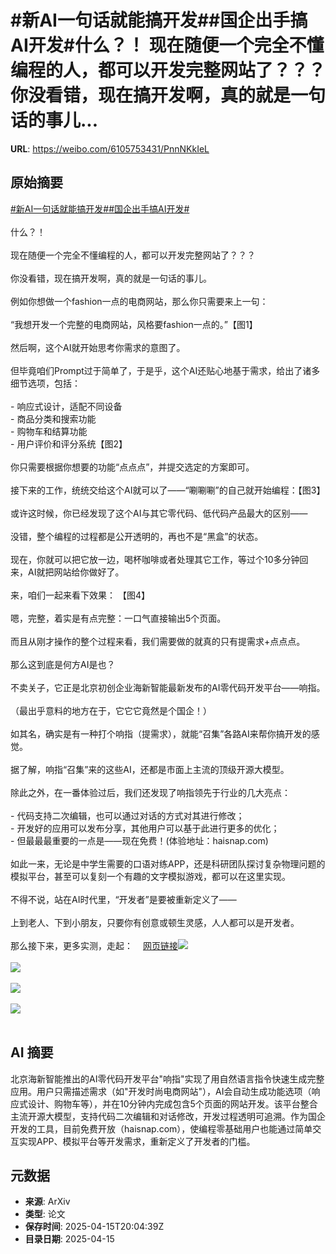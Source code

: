 # #新AI一句话就能搞开发##国企出手搞AI开发#什么？！ 现在随便一个完全不懂编程的人，都可以开发完整网站了？？？你没看错，现在搞开发啊，真的就是一句话的事儿...

**URL**: https://weibo.com/6105753431/PnnNKkIeL

## 原始摘要

<a href="https://m.weibo.cn/search?containerid=231522type%3D1%26t%3D10%26q%3D%23%E6%96%B0AI%E4%B8%80%E5%8F%A5%E8%AF%9D%E5%B0%B1%E8%83%BD%E6%90%9E%E5%BC%80%E5%8F%91%23&amp;extparam=%23%E6%96%B0AI%E4%B8%80%E5%8F%A5%E8%AF%9D%E5%B0%B1%E8%83%BD%E6%90%9E%E5%BC%80%E5%8F%91%23" data-hide=""><span class="surl-text">#新AI一句话就能搞开发#</span></a><a href="https://m.weibo.cn/search?containerid=231522type%3D1%26t%3D10%26q%3D%23%E5%9B%BD%E4%BC%81%E5%87%BA%E6%89%8B%E6%90%9EAI%E5%BC%80%E5%8F%91%23&amp;extparam=%23%E5%9B%BD%E4%BC%81%E5%87%BA%E6%89%8B%E6%90%9EAI%E5%BC%80%E5%8F%91%23" data-hide=""><span class="surl-text">#国企出手搞AI开发#</span></a><br><br>什么？！  <br><br>现在随便一个完全不懂编程的人，都可以开发完整网站了？？？<br><br>你没看错，现在搞开发啊，真的就是一句话的事儿。<br><br>例如你想做一个fashion一点的电商网站，那么你只需要来上一句：  <br><br>“我想开发一个完整的电商网站，风格要fashion一点的。”【图1】<br><br>然后啊，这个AI就开始思考你需求的意图了。  <br><br>但毕竟咱们Prompt过于简单了，于是乎，这个AI还贴心地基于需求，给出了诸多细节选项，包括：<br><br>- 响应式设计，适配不同设备<br>- 商品分类和搜索功能<br>- 购物车和结算功能<br>- 用户评价和评分系统【图2】<br><br>你只需要根据你想要的功能“点点点”，并提交选定的方案即可。  <br><br>接下来的工作，统统交给这个AI就可以了——“唰唰唰”的自己就开始编程：【图3】<br><br>或许这时候，你已经发现了这个AI与其它零代码、低代码产品最大的区别——  <br><br>没错，整个编程的过程都是公开透明的，再也不是“黑盒”的状态。  <br><br>现在，你就可以把它放一边，喝杯咖啡或者处理其它工作，等过个10多分钟回来，AI就把网站给你做好了。<br><br>来，咱们一起来看下效果： 【图4】<br><br>嗯，完整，着实是有点完整：一口气直接输出5个页面。  <br><br>而且从刚才操作的整个过程来看，我们需要做的就真的只有提需求+点点点。<br><br>那么这到底是何方AI是也？  <br><br>不卖关子，它正是北京初创企业海新智能最新发布的AI零代码开发平台——响指。  <br><br>（最出乎意料的地方在于，它它它竟然是个国企！）<br><br>如其名，确实是有一种打个响指（提需求），就能“召集”各路AI来帮你搞开发的感觉。  <br><br>据了解，响指“召集”来的这些AI，还都是市面上主流的顶级开源大模型。<br><br>除此之外，在一番体验过后，我们还发现了响指领先于行业的几大亮点：<br><br>- 代码支持二次编辑，也可以通过对话的方式对其进行修改；<br>- 开发好的应用可以发布分享，其他用户可以基于此进行更多的优化；<br>- 但最最最重要的一点是——现在免费！(体验地址：haisnap.com)<br><br>如此一来，无论是中学生需要的口语对练APP，还是科研团队探讨复杂物理问题的模拟平台，甚至可以复刻一个有趣的文字模拟游戏，都可以在这里实现。<br><br>不得不说，站在AI时代里，“开发者”是要被重新定义了——  <br><br>上到老人、下到小朋友，只要你有创意或顿生灵感，人人都可以是开发者。  <br><br>那么接下来，更多实测，走起：<a href="https://weibo.cn/sinaurl?u=https%3A%2F%2Fmp.weixin.qq.com%2Fs%2FzIXiBtz6dBnJWIPXG5ynvQ" data-hide=""><span class="url-icon"><img style="width: 1rem;height: 1rem" src="https://h5.sinaimg.cn/upload/2015/09/25/3/timeline_card_small_web_default.png" referrerpolicy="no-referrer"></span><span class="surl-text">网页链接</span></a><img style="" src="https://tvax3.sinaimg.cn/large/006Fd7o3gy1i0hk80nh4dg30s10flu0y.gif" referrerpolicy="no-referrer"><br><br><img style="" src="https://tvax4.sinaimg.cn/large/006Fd7o3gy1i0hk809o7zg30sa0fq7wi.gif" referrerpolicy="no-referrer"><br><br><img style="" src="https://tvax3.sinaimg.cn/large/006Fd7o3gy1i0hk80rlumg30sf0fthdv.gif" referrerpolicy="no-referrer"><br><br><img style="" src="https://tvax1.sinaimg.cn/large/006Fd7o3gy1i0hk81fg0bg30ph0e6e86.gif" referrerpolicy="no-referrer"><br><br>

## AI 摘要

北京海新智能推出的AI零代码开发平台"响指"实现了用自然语言指令快速生成完整应用。用户只需描述需求（如"开发时尚电商网站"），AI会自动生成功能选项（响应式设计、购物车等），并在10分钟内完成包含5个页面的网站开发。该平台整合主流开源大模型，支持代码二次编辑和对话修改，开发过程透明可追溯。作为国企开发的工具，目前免费开放（haisnap.com），使编程零基础用户也能通过简单交互实现APP、模拟平台等开发需求，重新定义了开发者的门槛。

## 元数据

- **来源**: ArXiv
- **类型**: 论文
- **保存时间**: 2025-04-15T20:04:39Z
- **目录日期**: 2025-04-15
